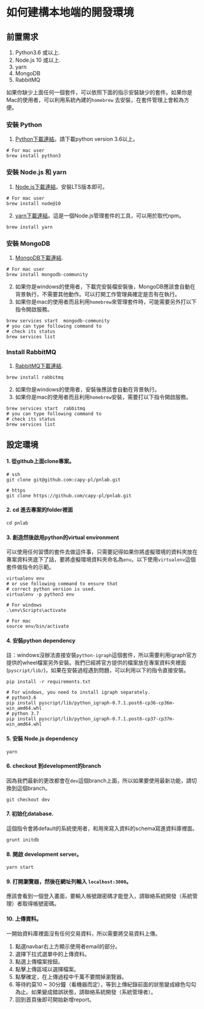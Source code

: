 # 如何建構本地端的開發環境

## 前置需求

1. Python3.6 或以上.
2. Node.js 10 或以上.
3. yarn
4. MongoDB
5. RabbitMQ

如果你缺少上面任何一個套件，可以依照下面的指示安裝缺少的套件。如果你是Mac的使用者，可以利用系統內建的`homebrew` 去安裝，在套件管理上會較為方便。

### 安裝 Python
1. [Python下載連結](https://www.python.org/downloads/)。請下載python version 3.6以上。

```bash=
# For mac user
brew install python3
```

### 安裝 Node.js 和 yarn

1. [Node.js下載連結](https://nodejs.org/en/)。安裝LTS版本即可。
```bash=
# For mac user
brew install node@10
```

2. [yarn下載連結](https://yarnpkg.com/lang/en/docs/install/#mac-stable)。這是一個Node.js管理套件的工具，可以用於取代npm。
```bash=
brew install yarn
```

### 安裝 MongoDB

1. [MongoDB下載連結](https://www.mongodb.com/download-center/community).
```bash=
# For mac user
brew install mongodb-community
```
2. 如果你是windows的使用者，下載完安裝檔安裝後，MongoDB應該會自動在背景執行，不需要其他動作。可以打開工作管理員確定是否有在執行。
3. 如果你是mac的使用者而且利用`homebrew`來管理套件時，可能需要另外打以下指令開啟服務。


```bash=
brew services start  mongodb-community
# you can type following command to
# check its status
brew services list
```

### Install RabbitMQ

1. [RabbitMQ下載連結](https://www.rabbitmq.com/download.html).

```bash=
brew install rabbitmq
```

2. 如果你是windows的使用者，安裝後應該會自動在背景執行。
3. 如果你是mac的使用者而且利用`homebrew`安裝，需要打以下指令開啟服務。

```bash=
brew services start  rabbitmq
# you can type following command to
# check its status
brew services list
```

## 設定環境

#### 1. 從github上面clone專案。

```bash=
# ssh
git clone git@github.com:capy-pl/pnlab.git

# https
git clone https://github.com/capy-pl/pnlab.git
```

#### 2. cd 進去專案的folder裡面

```bash=
cd pnlab
```

#### 3. 創造然後啟用python的virtual environment

可以使用任何習慣的套件去做這件事，只需要記得如果你將虛擬環境的資料夾放在專案資料夾底下了話，要將虛擬環境資料夾命名為`env`。以下使用`virtualenv`這個套件做指令的示範。

```bash=
virtualenv env
# or use following command to ensure that
# correct python version is used.
virtualenv -p python3 env

# For windows
.\env\Scripts\activate

# For mac
source env/bin/activate
```

#### 4. 安裝python dependency

註：windows沒辦法直接安裝`python-igraph`這個套件，所以需要利用igraph官方提供的wheel檔案另外安裝。我們已經將官方提供的檔案放在專案資料夾裡面(`pyscript/lib/`)，如果在安裝過程遇到問題，可以利用以下的指令直接安裝。

```bash=
pip install -r requirements.txt

# For windows, you need to install igraph separately.
# python3.6
pip install pyscript/lib/python_igraph-0.7.1.post6-cp36-cp36m-win_amd64.whl
# python 3.7
pip install pyscript/lib/python_igraph-0.7.1.post6-cp37-cp37m-win_amd64.whl
```

#### 5. 安裝 Node.js dependency

```bash=
yarn
```

#### 6. checkout 到development的branch

因為我們最新的更改都會在`dev`這個branch上面，所以如果要使用最新功能，請切換到這個branch。

```bash=
git checkout dev
```

#### 7. 初始化database.

這個指令會將default的系統使用者，和用來寫入資料的schema寫進資料庫裡面。

```bash=
grunt initdb
```

#### 8. 開啟 development server。

```bash=
yarn start
```

#### 9. 打開瀏覽器，然後在網址列輸入 `localhost:3000`。

應該會看到一個登入畫面，要輸入帳號跟密碼才能登入，請聯絡系統開發（系統管理）者取得帳號密碼。

#### 10. 上傳資料。

一開始資料庫裡面沒有任何交易資料，所以需要將交易資料上傳。

1. 點選navbar右上方顯示使用者email的部分。
2. 選擇下拉式選單中的上傳資料。
3. 點選上傳檔案按鈕。
4. 點擊上傳區域以選擇檔案。
5. 點擊確定，在上傳過程中千萬不要關掉瀏覽器。
6. 等待約莫10 ~ 30分鐘（看機器而定），等到上傳紀錄前面的狀態變成綠色勾勾為止。如果變成錯誤狀態，請聯絡系統開發（系統管理者）。
7. 回到首頁後即可開始新增report。
